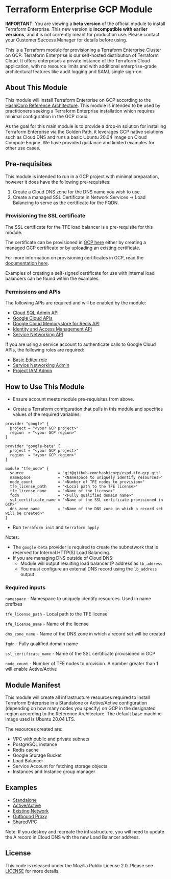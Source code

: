 # Terraform Enterprise GCP Module

**IMPORTANT**: You are viewing a **beta version** of the official
module to install Terraform Enterprise. This new version is
**incompatible with earlier versions**, and it is not currently meant
for production use. Please contact your Customer Success Manager for
details before using.

This is a Terraform module for provisioning a Terraform Enterprise Cluster on GCP. Terraform Enterprise is our self-hosted distribution of Terraform Cloud. It offers enterprises a private instance of the Terraform Cloud application, with no resource limits and with additional enterprise-grade architectural features like audit logging and SAML single sign-on.

## About This Module

This module will install Terraform Enterprise on GCP according to the [HashiCorp Reference Architecture](https://www.terraform.io/docs/enterprise/before-installing/reference-architecture/gcp.html). This module is intended to be used by practitioners seeking a Terraform Enterprise installation which requires minimal configuration in the GCP cloud.

As the goal for this main module is to provide a drop-in solution for installing Terraform Enterprise via the Golden Path, it leverages GCP native solutions such as Cloud DNS and runs a basic Ubuntu 20.04 image on Cloud Compute Engine. We have provided guidance and limited examples for other use cases.

## Pre-requisites

This module is intended to run in a GCP project with minimal preparation, however it does have the following pre-requisites:

1. Create a Cloud DNS zone for the DNS name you wish to use.
2. Create a managed SSL Certificate in Network Services -> Load Balancing to serve as the certificate for the FQDN.

### Provisioning the SSL certificate

The SSL certificate for the TFE load balancer is a pre-requisite for this module.

The certificate can be provisioned in [GCP here](https://console.cloud.google.com/net-services/loadbalancing/advanced/sslCertificates/list) either by creating a managed GCP certificate or by uploading an existing certificate.

For more information on provisioning certificates in GCP, read the [documentation here](https://cloud.google.com/load-balancing/docs/ssl-certificates/google-managed-certs).

Examples of creating a self-signed certificate for use with internal load balancers can be found within the examples.

### Permissions and APIs

The following APIs are required and will be enabled by the module:

- [Cloud SQL Admin API](https://cloud.google.com/sql/docs/sqlserver/admin-api/rest)
- [Google Cloud APIs](https://cloud.google.com/apis/docs/overview)
- [Google Cloud Memorystore for Redis API](https://cloud.google.com/memorystore/docs/redis/reference/rest)
- [Identity and Access Management API](https://cloud.google.com/iam/docs)
- [Service Networking API](https://cloud.google.com/service-infrastructure/docs/service-networking/getting-started?hl=en_US)

If you are using a service account to authenticate calls to Google Cloud APIs, the following roles are required:

- [Basic Editor role](https://cloud.google.com/iam/docs/understanding-roles#basic-definitions)
- [Service Networking Admin](https://cloud.google.com/iam/docs/understanding-roles#service-networking-roles)
- [Project IAM Admin](https://cloud.google.com/iam/docs/understanding-roles#resource-manager-roles)

## How to Use This Module

- Ensure account meets module pre-requisites from above.

- Create a Terraform configuration that pulls in this module and specifies values
  of the required variables:

```hcl
provider "google" {
  project = "<your GCP project>"
  region  = "<your GCP region>"
}

provider "google-beta" {
  project = "<your GCP project>"
  region  = "<your GCP region>"
}

module "tfe_node" {
  source               = "git@github.com:hashicorp/espd-tfe-gcp.git"
  namespace            = "<Namespace to uniquely identify resources>"
  node_count           = "<Number of TFE nodes to provision>"
  tfe_license_path     = "<Local path to the TFE license>"
  tfe_license_name     = "<Name of the license>"
  fqdn                 = "<Fully qualified domain name>"
  ssl_certificate_name = "<Name of the SSL certificate provisioned in GCP>"
  dns_zone_name        = "<Name of the DNS zone in which a record set will be created>"
}
```
- Run `terraform init` and `terraform apply`

Notes:
- The `google-beta` provider is required to create the subnetwork that is reserved for Internal HTTP(S) Load Balancing.
- If you are managing DNS outside of Cloud DNS:
  - Module will output resulting load balancer IP address as `lb_address`
  - You must configure an external DNS record using the `lb_address` output

### Required inputs

`namespace` - Namespace to uniquely identify resources. Used in name prefixes

`tfe_license_path` - Local path to the TFE license

`tfe_license_name` - Name of the license

`dns_zone_name` - Name of the DNS zone in which a record set will be created

`fqdn` - Fully qualified domain name

`ssl_certificate_name` - Name of the SSL certificate provisioned in GCP

`node_count` - Number of TFE nodes to provision. A number greater than 1 will enable Active/Active

## Module Manifest

This module will create all infrastructure resources required to install Terraform Enterprise in a Standalone or Active/Active configuration (depending on how many nodes you specify) on GCP in the designated region according to the Reference Architecture. The default base machine image used is Ubuntu 20.04 LTS.

The resources created are:

* VPC with public and private subnets
* PostgreSQL instance
* Redis cache
* Google Storage Bucket
* Load Balancer
* Service Account for fetching storage objects
* Instances and Instance group manager

## Examples

- [Standalone](./examples/standalone)
- [Active/Active](./examples/active-active)
- [Existing Network](./examples/existing-network)
- [Outbound Proxy](./examples/proxy)
- [SharedVPC](./examples/shared-vpc)

Note: If you destroy and recreate the infrastructure, you will need to update the A record in Cloud DNS with the new Load Balancer address.

## License

This code is released under the Mozilla Public License 2.0. Please see [LICENSE](https://github.com/hashicorp/terraform-aws-consul-oss/blob/master/LICENSE) for more details.

